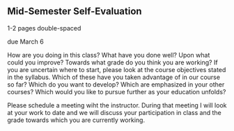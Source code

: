## Mid-Semester Self-Evaluation

1-2 pages double-spaced

due March 6

How are you doing in this class? What have you done well? Upon what could you improve? Towards what grade do you think you are working? If you are uncertain where to start, please look at the course objectives stated in the syllabus. Which of these have you taken advantage of in our course so far? Which do you want to develop? Which are emphasized in your other courses? Which would you like to pursue further as your education unfolds?

Please schedule a meeting wiht the instructor. During that meeting I will look at your work to date and we will discuss your participation in class and the grade towards which you are currently working.

